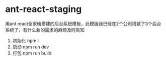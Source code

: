 # ant-react-staging
用ant react全家桶搭建的后台系统模板，此模版我已经在2个公司搭建了3个后台系统了，有什么新的需求的麻烦及时告知

1. 初始化 npm i 
2. 启动   npm run dev
3. 打包   npm run build 

